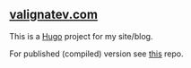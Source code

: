 ## [valignatev.com](https://valignatev.com)
This is a [Hugo](https://github.com/gohugoio/hugo) project for my site/blog.

For published (compiled) version see [this](https://github.com/valignatev/valignatev.github.io) repo.

